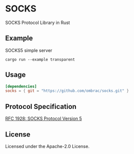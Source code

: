 # SOCKS
SOCKS Protocol Library in Rust

## Example
SOCKS5 simple server
```shell
cargo run --example transparent
```

## Usage
```toml
[dependencies]
socks = { git = "https://github.com/ombrac/socks.git" }
```

## Protocol Specification
[RFC 1928: SOCKS Protocol Version 5](https://datatracker.ietf.org/doc/html/rfc1928)

## License
Licensed under the Apache-2.0 License.